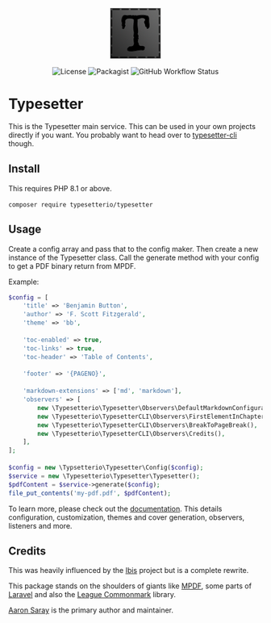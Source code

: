 <p align="center">
    <img src=".github/assets/logo.png">
</p>
<p align="center">
    <img src="https://img.shields.io/github/license/typesetterio/typesetter?labelColor=e7e5e4&color=292524" alt="License">
    <img src="https://img.shields.io/packagist/dm/typesetterio/typesetter?labelColor=e7e5e4&color=292524" alt="Packagist">
    <img src="https://img.shields.io/github/actions/workflow/status/typesetterio/typesetter/ci.yml?labelColor=e7e5e4&color=292524" alt="GitHub Workflow Status">
</p>

# Typesetter

This is the Typesetter main service. This can be used in your own projects directly if you want. You probably want to head over to [typesetter-cli](https://github.com/typesetterio/typesetter-cli) though.

## Install

This requires PHP 8.1 or above.

`composer require typesetterio/typesetter`

## Usage

Create a config array and pass that to the config maker. Then create a new instance of the Typesetter class.  Call the generate method with your config to get a PDF binary return from MPDF.

Example:

```php
$config = [
    'title' => 'Benjamin Button',
    'author' => 'F. Scott Fitzgerald',
    'theme' => 'bb',

    'toc-enabled' => true,
    'toc-links' => true,
    'toc-header' => 'Table of Contents',

    'footer' => '{PAGENO}',

    'markdown-extensions' => ['md', 'markdown'],
    'observers' => [
        new \Typesetterio\Typesetter\Observers\DefaultMarkdownConfiguration(),
        new \Typesetterio\TypesetterCLI\Observers\FirstElementInChapterCSSClass(),
        new \Typesetterio\TypesetterCLI\Observers\BreakToPageBreak(),
        new \Typesetterio\TypesetterCLI\Observers\Credits(),
    ],
];

$config = new \Typsetterio\Typesetter\Config($config);
$service = new \Typesetterio\Typesetter\Typesetter();
$pdfContent = $service->generate($config);
file_put_contents('my-pdf.pdf', $pdfContent);
```

To learn more, please check out the [documentation](https://typesetter.io). This details configuration, customization, themes and cover generation, observers, listeners and more.

## Credits

This was heavily influenced by the [Ibis](https://github.com/themsaid/ibis) project but is a complete rewrite.

This package stands on the shoulders of giants like [MPDF](https://mpdf.github.io/), some parts of [Laravel](https://laravel.com) and also the [League Commonmark](https://commonmark.thephpleague.com/) library.

[Aaron Saray](https://aaronsaray.com) is the primary author and maintainer.

